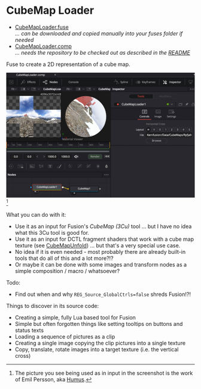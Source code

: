 # CubeMap Loader

- [CubeMapLoader.fuse](CubeMapLoader.fuse) <br />*... can be downloaded and copied manually into your fuses folder if needed*
- [CubeMapLoader.comp](../Comp/CubeMapLoader.comp) <br />*... needs the repository to be checked out as described in the [README](README.md)*


Fuse to create a 2D representation of a cube map.

![cml](CubeMapLoader.jpg)[^Ryfjallet]

[^Ryfjallet]: The picture you see being used as in input in the screenshot is the work of Emil Persson, aka [Humus](http://www.humus.name).


What you can do with it:
- Use it as an input for Fusion's *CubeMap (3Cu)* tool ... but I have no idea what this 3Cu tool is good for.
- Use it as an input for DCTL fragment shaders that work with a cube map texture (see [CubeMapUnfold](CubeMapUnfold.md)) ... but that's a very special use case.
- No idea if it is even needed - most probably there are already built-in tools that do all of this and a lot more?!?
- Or maybe it can be done with some images and transform nodes as a simple composition / macro / whatsoever?

Todo:
- Find out when and why `REG_Source_GlobalCtrls=false` shreds Fusion!?!

Things to discover in its source code:
- Creating a simple, fully Lua based tool for Fusion
- Simple but often forgotten things like setting tooltips on buttons and status texts
- Loading a sequence of pictures as a clip
- Creating a single image copying the clip pictures into a single texture
- Copy, translate, rotate images into a target texture (i.e. the vertical cross)
